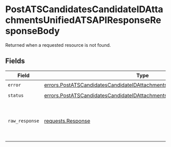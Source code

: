 # PostATSCandidatesCandidateIDAttachmentsUnifiedATSAPIResponseResponseBody

Returned when a requested resource is not found.


## Fields

| Field                                                                                                                                                                  | Type                                                                                                                                                                   | Required                                                                                                                                                               | Description                                                                                                                                                            |
| ---------------------------------------------------------------------------------------------------------------------------------------------------------------------- | ---------------------------------------------------------------------------------------------------------------------------------------------------------------------- | ---------------------------------------------------------------------------------------------------------------------------------------------------------------------- | ---------------------------------------------------------------------------------------------------------------------------------------------------------------------- |
| `error`                                                                                                                                                                | [errors.PostATSCandidatesCandidateIDAttachmentsUnifiedATSAPIResponseError](../../models/errors/postatscandidatescandidateidattachmentsunifiedatsapiresponseerror.md)   | :heavy_check_mark:                                                                                                                                                     | N/A                                                                                                                                                                    |
| `status`                                                                                                                                                               | [errors.PostATSCandidatesCandidateIDAttachmentsUnifiedATSAPIResponseStatus](../../models/errors/postatscandidatescandidateidattachmentsunifiedatsapiresponsestatus.md) | :heavy_check_mark:                                                                                                                                                     | N/A                                                                                                                                                                    |
| `raw_response`                                                                                                                                                         | [requests.Response](https://requests.readthedocs.io/en/latest/api/#requests.Response)                                                                                  | :heavy_minus_sign:                                                                                                                                                     | Raw HTTP response; suitable for custom response parsing                                                                                                                |